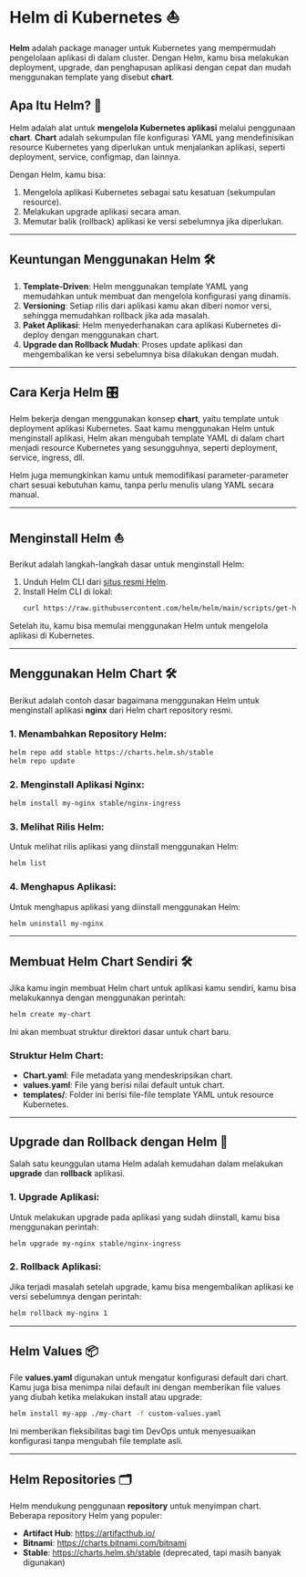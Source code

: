 
# Helm di Kubernetes ⛵

**Helm** adalah package manager untuk Kubernetes yang mempermudah pengelolaan aplikasi di dalam cluster. Dengan Helm, kamu bisa melakukan deployment, upgrade, dan penghapusan aplikasi dengan cepat dan mudah menggunakan template yang disebut **chart**.

## Apa Itu Helm? 🤔

Helm adalah alat untuk **mengelola Kubernetes aplikasi** melalui penggunaan **chart**. **Chart** adalah sekumpulan file konfigurasi YAML yang mendefinisikan resource Kubernetes yang diperlukan untuk menjalankan aplikasi, seperti deployment, service, configmap, dan lainnya. 

Dengan Helm, kamu bisa:
1. Mengelola aplikasi Kubernetes sebagai satu kesatuan (sekumpulan resource).
2. Melakukan upgrade aplikasi secara aman.
3. Memutar balik (rollback) aplikasi ke versi sebelumnya jika diperlukan.

---

## Keuntungan Menggunakan Helm 🛠️

1. **Template-Driven**: Helm menggunakan template YAML yang memudahkan untuk membuat dan mengelola konfigurasi yang dinamis.
2. **Versioning**: Setiap rilis dari aplikasi kamu akan diberi nomor versi, sehingga memudahkan rollback jika ada masalah.
3. **Paket Aplikasi**: Helm menyederhanakan cara aplikasi Kubernetes di-deploy dengan menggunakan chart.
4. **Upgrade dan Rollback Mudah**: Proses update aplikasi dan mengembalikan ke versi sebelumnya bisa dilakukan dengan mudah.

---

## Cara Kerja Helm 🎛️

Helm bekerja dengan menggunakan konsep **chart**, yaitu template untuk deployment aplikasi Kubernetes. Saat kamu menggunakan Helm untuk menginstall aplikasi, Helm akan mengubah template YAML di dalam chart menjadi resource Kubernetes yang sesungguhnya, seperti deployment, service, ingress, dll.

Helm juga memungkinkan kamu untuk memodifikasi parameter-parameter chart sesuai kebutuhan kamu, tanpa perlu menulis ulang YAML secara manual.

---

## Menginstall Helm ⛵

Berikut adalah langkah-langkah dasar untuk menginstall Helm:

1. Unduh Helm CLI dari [situs resmi Helm](https://helm.sh/).
2. Install Helm CLI di lokal:
   ```bash
   curl https://raw.githubusercontent.com/helm/helm/main/scripts/get-helm-3 | bash
   ```

Setelah itu, kamu bisa memulai menggunakan Helm untuk mengelola aplikasi di Kubernetes.

---

## Menggunakan Helm Chart 🛠️

Berikut adalah contoh dasar bagaimana menggunakan Helm untuk menginstall aplikasi **nginx** dari Helm chart repository resmi.

### 1. Menambahkan Repository Helm:
```bash
helm repo add stable https://charts.helm.sh/stable
helm repo update
```

### 2. Menginstall Aplikasi Nginx:
```bash
helm install my-nginx stable/nginx-ingress
```

### 3. Melihat Rilis Helm:
Untuk melihat rilis aplikasi yang diinstall menggunakan Helm:
```bash
helm list
```

### 4. Menghapus Aplikasi:
Untuk menghapus aplikasi yang diinstall menggunakan Helm:
```bash
helm uninstall my-nginx
```

---

## Membuat Helm Chart Sendiri 🛠️

Jika kamu ingin membuat Helm chart untuk aplikasi kamu sendiri, kamu bisa melakukannya dengan menggunakan perintah:

```bash
helm create my-chart
```

Ini akan membuat struktur direktori dasar untuk chart baru.

### Struktur Helm Chart:
- **Chart.yaml**: File metadata yang mendeskripsikan chart.
- **values.yaml**: File yang berisi nilai default untuk chart.
- **templates/**: Folder ini berisi file-file template YAML untuk resource Kubernetes.

---

## Upgrade dan Rollback dengan Helm 🔄

Salah satu keunggulan utama Helm adalah kemudahan dalam melakukan **upgrade** dan **rollback** aplikasi.

### 1. Upgrade Aplikasi:
Untuk melakukan upgrade pada aplikasi yang sudah diinstall, kamu bisa menggunakan perintah:
```bash
helm upgrade my-nginx stable/nginx-ingress
```

### 2. Rollback Aplikasi:
Jika terjadi masalah setelah upgrade, kamu bisa mengembalikan aplikasi ke versi sebelumnya dengan perintah:
```bash
helm rollback my-nginx 1
```

---

## Helm Values 📦

File **values.yaml** digunakan untuk mengatur konfigurasi default dari chart. Kamu juga bisa menimpa nilai default ini dengan memberikan file values yang diubah ketika melakukan install atau upgrade:

```bash
helm install my-app ./my-chart -f custom-values.yaml
```

Ini memberikan fleksibilitas bagi tim DevOps untuk menyesuaikan konfigurasi tanpa mengubah file template asli.

---

## Helm Repositories 🗂️

Helm mendukung penggunaan **repository** untuk menyimpan chart. Beberapa repository Helm yang populer:
- **Artifact Hub**: https://artifacthub.io/
- **Bitnami**: https://charts.bitnami.com/bitnami
- **Stable**: https://charts.helm.sh/stable (deprecated, tapi masih banyak digunakan)
